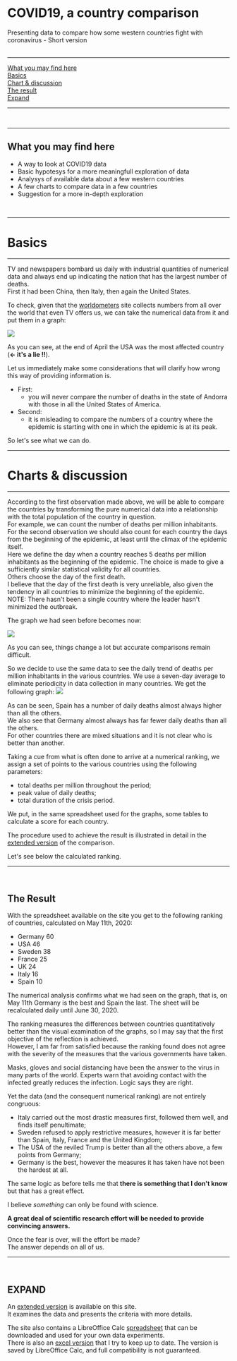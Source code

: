 # COVID19, a country comparison

Presenting data to compare how some western countries fight with coronavirus - Short version  
<br />  

----

[What you may find here](./short.README.english.md#what-you-may-find-here)  
[Basics](./short.README.english.md#basics)  
[Chart & discussion](./short.README.english.md#charts--discussion)  
[The result](./short.README.english.md#the-result)  
[Expand](./short.README.english.md#expand)  
  
----
   
<br />

----  

What you may find here
----  

* A way to look at COVID19 data
* Basic hypotesys for a more meaningfull exploration of data
* Analysys of available data about a few western countries
* A few charts to compare data in a few countries
* Suggestion for a more in-depth exploration
 <br />

----

# Basics
----  

TV and newspapers bombard us daily with industrial quantities of numerical data and always end up indicating the nation that has the largest number of deaths.  
First it had been China, then Italy, then again the United States.  
  
To check, given that the [worldometers](https://www.worldometers.info/coronavirus/#countries) site collects numbers from all over the world that even TV offers us, we can take the numerical data from it and put them in a graph:

<img src="https://github.com/fpirri/covid19/raw/master/history/images/archive/2020-04-28%20Total%20Deaths%20raw%20data.png">

As you can see, at the end of April the USA was the most affected country (**<- it's a lie !!**).

Let us immediately make some considerations that will clarify how wrong this way of providing information is.

* First:
    * you will never compare the number of deaths in the state of Andorra with those in all the United States of America.
* Second:
    * it is misleading to compare the numbers of a country where the epidemic is starting with one in which the epidemic is at its peak.

So let's see what we can do.
 <br />

----

# Charts & discussion
----  

According to the first observation made above, we will be able to compare the countries by transforming the pure numerical data into a relationship with the total population of the country in question.  
For example, we can count the number of deaths per million inhabitants.  
For the second observation we should also count for each country the days from the beginning of the epidemic, at least until the climax of the epidemic itself.  
Here we define the day when a country reaches 5 deaths per million inhabitants as the beginning of the epidemic. The choice is made to give a sufficiently similar statistical validity for all countries.  
Others choose the day of the first death.  
I believe that the day of the first death is very unreliable, also given the tendency in all countries to minimize the beginning of the epidemic.  
NOTE: There hasn't been a single country where the leader hasn't minimized the outbreak.  

The graph we had seen before becomes now:

<img src="https://github.com/fpirri/covid19/raw/master/history/images/archive/2020-04-28%20Countries%20Total%20Deaths%20per%20Million.png">
  
As you can see, things change a lot but accurate comparisons remain difficult.  
  
So we decide to use the same data to see the daily trend of deaths per million inhabitants in the various countries. We use a seven-day average to eliminate periodicity in data collection in many countries.
We get the following graph:
<img src="https://github.com/fpirri/covid19/raw/master/history/images/archive/2020-04-28%20Countries%20Daily%20Deaths%20per%20Million.wma.all.png">

As can be seen, Spain has a number of daily deaths almost always higher than all the others.  
We also see that Germany almost always has far fewer daily deaths than all the others.  
For other countries there are mixed situations and it is not clear who is better than another.  
  
Taking a cue from what is often done to arrive at a numerical ranking, we assign a set of points to the various countries using the following parameters:
* total deaths per million throughout the period;
* peak value of daily deaths;
* total duration of the crisis period.
  
We put, in the same spreadsheet used for the graphs, some tables to calculate a score for each country.

The procedure used to achieve the result is illustrated in detail in the [extended version](https://github.com/fpirri/covid19/blob/master/README.english.md) of the comparison.  
  
Let's see below the calculated ranking.  

----

<br />

The Result
----  

 With the spreadsheet available on the site you get to the following ranking of countries, calculated on May 11th, 2020:   

-    Germany 60
-    USA 46
-    Sweden 38
-    France 25
-    UK 24
-    Italy 16
-    Spain 10
  
The numerical analysis confirms what we had seen on the graph, that is, on May 11th Germany is the best and Spain the last. The sheet will be recalculated daily until June 30, 2020.  
    
The ranking measures the differences between countries quantitatively better than the visual examination of the graphs, so I may say that the first objective of the reflection is achieved.  
However, I am far from satisfied because the ranking found does not agree with the severity of the measures that the various governments have taken.  
  
Masks, gloves and social distancing have been the answer to the virus in many parts of the world.
Experts warn that avoiding contact with the infected greatly reduces the infection. Logic says they are right.
  
Yet the data (and the consequent numerical ranking) are not entirely congruous:
* Italy carried out the most drastic measures first, followed them well, and finds itself penultimate;
* Sweden refused to apply restrictive measures, however it is far better than Spain, Italy, France and the United Kingdom;
* The USA of the reviled Trump is better than all the others above, a few points from Germany;
* Germany is the best, however the measures it has taken have not been the hardest at all.
  
The same logic as before tells me that **there is something that I don't know** but that has a great effect.  
  
I believe *something* can only be found with science.
  
**A great deal of scientific research effort will be needed to provide convincing answers.**  

Once the fear is over, will the effort be made?  
The answer depends on all of us.  
  
----

<br />

EXPAND
----  

An [extended version](https://github.com/fpirri/covid19/blob/master/README.english.md) is available on this site.  
It examines the data and presents the criteria with more details.  
  
The site also contains a LibreOffice Calc [spreadsheet](https://github.com/fpirri/covid19/raw/master/covid19%20evaluation.ods) that can be downloaded and used for your own data experiments.  
There is also an [excel version](https://github.com/fpirri/covid19/raw/master/history/last/covid19%20evaluation.xlsx) that I try to keep up to date. The version is saved by LibreOffice Calc, and full compatibility is not guaranteed.

